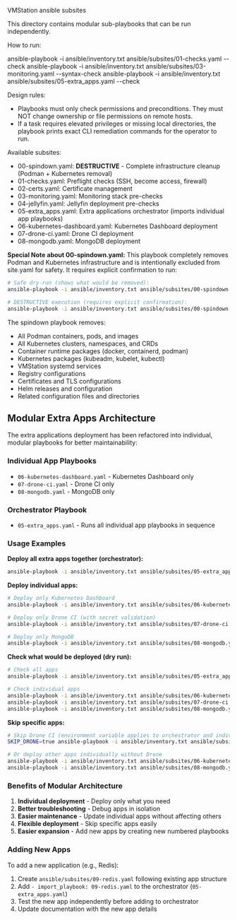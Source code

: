 VMStation ansible subsites

This directory contains modular sub-playbooks that can be run independently.

How to run:

  ansible-playbook -i ansible/inventory.txt ansible/subsites/01-checks.yaml --check
  ansible-playbook -i ansible/inventory.txt ansible/subsites/03-monitoring.yaml --syntax-check
  ansible-playbook -i ansible/inventory.txt ansible/subsites/05-extra_apps.yaml --check

Design rules:
- Playbooks must only check permissions and preconditions. They must NOT change ownership or file permissions on remote hosts.
- If a task requires elevated privileges or missing local directories, the playbook prints exact CLI remediation commands for the operator to run.

Available subsites:
- 00-spindown.yaml: **DESTRUCTIVE** - Complete infrastructure cleanup (Podman + Kubernetes removal)
- 01-checks.yaml: Preflight checks (SSH, become access, firewall)
- 02-certs.yaml: Certificate management
- 03-monitoring.yaml: Monitoring stack pre-checks
- 04-jellyfin.yaml: Jellyfin deployment pre-checks
- 05-extra_apps.yaml: Extra applications orchestrator (imports individual app playbooks)
- 06-kubernetes-dashboard.yaml: Kubernetes Dashboard deployment
- 07-drone-ci.yaml: Drone CI deployment  
- 08-mongodb.yaml: MongoDB deployment

**Special Note about 00-spindown.yaml:**
This playbook completely removes Podman and Kubernetes infrastructure and is intentionally
excluded from site.yaml for safety. It requires explicit confirmation to run:

```bash
# Safe dry-run (shows what would be removed):
ansible-playbook -i ansible/inventory.txt ansible/subsites/00-spindown.yaml

# DESTRUCTIVE execution (requires explicit confirmation):
ansible-playbook -i ansible/inventory.txt ansible/subsites/00-spindown.yaml -e confirm_spindown=true
```

The spindown playbook removes:
- All Podman containers, pods, and images
- All Kubernetes clusters, namespaces, and CRDs  
- Container runtime packages (docker, containerd, podman)
- Kubernetes packages (kubeadm, kubelet, kubectl)
- VMStation systemd services
- Registry configurations
- Certificates and TLS configurations
- Helm releases and configuration
- Related configuration files and directories

## Modular Extra Apps Architecture

The extra applications deployment has been refactored into individual, modular playbooks for better maintainability:

### Individual App Playbooks
- `06-kubernetes-dashboard.yaml` - Kubernetes Dashboard only
- `07-drone-ci.yaml` - Drone CI only  
- `08-mongodb.yaml` - MongoDB only

### Orchestrator Playbook
- `05-extra_apps.yaml` - Runs all individual app playbooks in sequence

### Usage Examples

**Deploy all extra apps together (orchestrator):**
```bash
ansible-playbook -i ansible/inventory.txt ansible/subsites/05-extra_apps.yaml
```

**Deploy individual apps:**
```bash
# Deploy only Kubernetes Dashboard
ansible-playbook -i ansible/inventory.txt ansible/subsites/06-kubernetes-dashboard.yaml

# Deploy only Drone CI (with secret validation)
ansible-playbook -i ansible/inventory.txt ansible/subsites/07-drone-ci.yaml

# Deploy only MongoDB
ansible-playbook -i ansible/inventory.txt ansible/subsites/08-mongodb.yaml
```

**Check what would be deployed (dry run):**
```bash
# Check all apps
ansible-playbook -i ansible/inventory.txt ansible/subsites/05-extra_apps.yaml --check

# Check individual apps
ansible-playbook -i ansible/inventory.txt ansible/subsites/06-kubernetes-dashboard.yaml --check
ansible-playbook -i ansible/inventory.txt ansible/subsites/07-drone-ci.yaml --check  
ansible-playbook -i ansible/inventory.txt ansible/subsites/08-mongodb.yaml --check
```

**Skip specific apps:**
```bash
# Skip Drone CI (environment variable applies to orchestrator and individual playbook)
SKIP_DRONE=true ansible-playbook -i ansible/inventory.txt ansible/subsites/05-extra_apps.yaml

# Or deploy other apps individually without Drone
ansible-playbook -i ansible/inventory.txt ansible/subsites/06-kubernetes-dashboard.yaml
ansible-playbook -i ansible/inventory.txt ansible/subsites/08-mongodb.yaml
```

### Benefits of Modular Architecture
1. **Individual deployment** - Deploy only what you need
2. **Better troubleshooting** - Debug apps in isolation  
3. **Easier maintenance** - Update individual apps without affecting others
4. **Flexible deployment** - Skip specific apps easily
5. **Easier expansion** - Add new apps by creating new numbered playbooks

### Adding New Apps
To add a new application (e.g., Redis):
1. Create `ansible/subsites/09-redis.yaml` following existing app structure
2. Add `- import_playbook: 09-redis.yaml` to the orchestrator (`05-extra_apps.yaml`)
3. Test the new app independently before adding to orchestrator
4. Update documentation with the new app details
